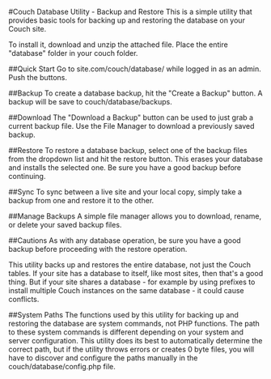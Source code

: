 #Couch Database Utility - Backup and Restore
This is a simple utility that provides basic tools for backing up and restoring the database on your Couch site.

To install it, download and unzip the attached file. Place the entire "database" folder in your couch folder.

##Quick Start
Go to site.com/couch/database/ while logged in as an admin. Push the buttons.

##Backup
To create a database backup, hit the "Create a Backup" button. A backup will be save to couch/database/backups.

##Download
The "Download a Backup" button can be used to just grab a current backup file. Use the File Manager to download a previously saved backup.

##Restore
To restore a database backup, select one of the backup files from the dropdown list and hit the restore button. This erases your database and installs the selected one. Be sure you have a good backup before continuing.

##Sync
To sync between a live site and your local copy, simply take a backup from one and restore it to the other.

##Manage Backups
A simple file manager allows you to download, rename, or delete your saved backup files.

##Cautions
As with any database operation, be sure you have a good backup before proceeding with the restore operation.

This utility backs up and restores the entire database, not just the Couch tables. If your site has a database to itself, like most sites, then that's a good thing. But if your site shares a database - for example by using prefixes to install multiple Couch instances on the same database - it could cause conflicts.

##System Paths
The functions used by this utility for backing up and restoring the database are system commands, not PHP functions. The path to these system commands is different depending on your system and server configuration. This utility does its best to automatically determine the correct path, but if the utility throws errors or creates 0 byte files, you will have to discover and configure the paths manually in the couch/database/config.php file.